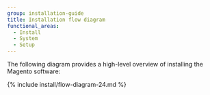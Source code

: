 ```yaml
---
group: installation-guide
title: Installation flow diagram
functional_areas:
  - Install
  - System
  - Setup
---
```


The following diagram provides a high-level overview of installing the Magento software:

{% include install/flow-diagram-24.md %}
